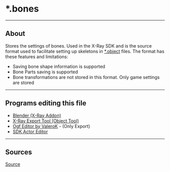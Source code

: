 # *.bones

___

## About

Stores the settings of bones. Used in the X-Ray SDK and is the source format used to facilitate setting up skeletons in [*.object](../models/object.md) files. The format has these features and limitations:

- Saving bone shape information is supported
- Bone Parts saving is supported
- Bone transformations are not stored in this format. Only game settings are stored

___

## Programs editing this file

- [Blender (X-Ray Addon)](../../../modding-tools/blender/blender-x-ray-addon-summary.md)
- [X-Ray Export Tool (Object Tool)](../../../modding-tools/models/xray-export-tool.md)
- [Ogf Editor by ValeroK](../../../modding-tools/models/ogf-editor-by-valerok.md) - (Only Export)
- [SDK Actor Editor](../../../modding-tools/sdk/actor-editor/actor-editor.md)

___

## Sources

[Source](https://github.com/PavelBlend/blender-xray/wiki/Formats#bones)
